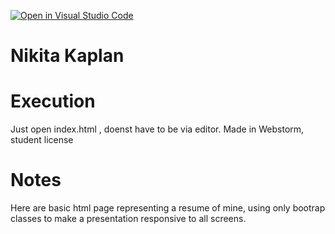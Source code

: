 [![Open in Visual Studio Code](https://classroom.github.com/assets/open-in-vscode-f059dc9a6f8d3a56e377f745f24479a46679e63a5d9fe6f495e02850cd0d8118.svg)](https://classroom.github.com/online_ide?assignment_repo_id=6184600&assignment_repo_type=AssignmentRepo)


<h1>Nikita Kaplan</h1>


<h1>Execution</h1>
<p>
Just open index.html , doenst have to be via editor. Made in Webstorm, student license
</p>
<h1> Notes </h1>
<p>
  Here are basic html page representing a resume of mine, using only bootrap classes
  to make a presentation responsive to all screens.
</p>
